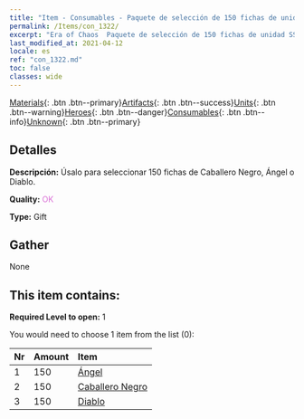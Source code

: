 ```yaml
---
title: "Item - Consumables - Paquete de selección de 150 fichas de unidad SSR (Ángel, Diablo, Caballero Negro)"
permalink: /Items/con_1322/
excerpt: "Era of Chaos  Paquete de selección de 150 fichas de unidad SSR (Ángel, Diablo, Caballero Negro)"
last_modified_at: 2021-04-12
locale: es
ref: "con_1322.md"
toc: false
classes: wide
---
```

 [Materials](/es/Items/){: .btn .btn--primary}[Artifacts](/es/Items/Artifacts/){: .btn .btn--success}[Units](/es/Items/Units/){: .btn .btn--warning}[Heroes](/es/Items/Heroes/){: .btn .btn--danger}[Consumables](/es/Items/Consumables/){: .btn .btn--info}[Unknown](/es/Items/Unknown/){: .btn .btn--primary}

## Detalles
 **Descripción:** Úsalo para seleccionar 150 fichas de Caballero Negro, Ángel o Diablo.

 **Quality:** <span style="color: #DA70D6">OK</span>

 **Type:** Gift

## Gather

  None

## This item contains:

 **Required Level to open:** 1

 You would need to choose 1 item from the list (0):

  | Nr | Amount |     Item    |
  |:---|:-------|:------------|
  | 1 | 150 | [Ángel](/es/Items/unt_196/) | 
  | 2 | 150 | [Caballero Negro](/es/Items/unt_213/) | 
  | 3 | 150 | [Diablo](/es/Items/unt_232/) | 
